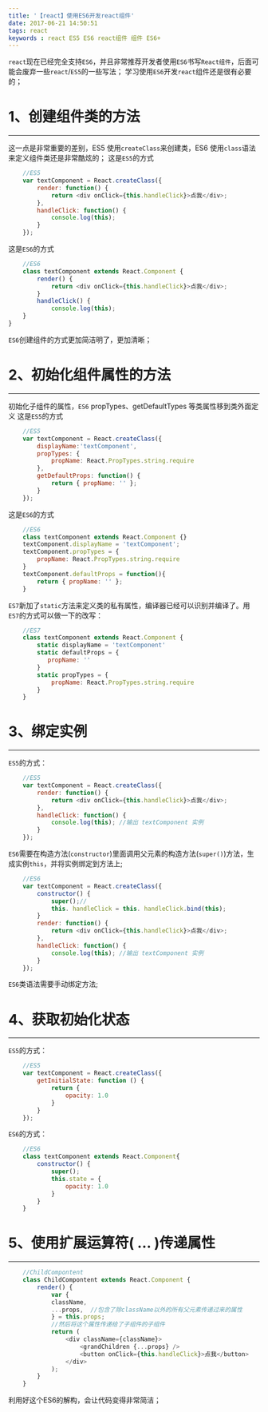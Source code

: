 ```yaml
---
title: '【react】使用ES6开发react组件'
date: 2017-06-21 14:50:51
tags: react
keywords : react ES5 ES6 react组件 组件 ES6+
---
```

`react`现在已经完全支持`ES6`，并且非常推荐开发者使用`ES6`书写`React组件`，后面可能会废弃一些`react`/`ES5`的一些写法；
学习使用`ES6`开发`react`组件还是很有必要的；

 # 1、创建组件类的方法
---------------------
这一点是非常重要的差别，ES5 使用`createClass`来创建类，ES6 使用`class`语法来定义组件类还是非常酷炫的；
这是`ES5`的方式
```js
    //ES5
    var textComponent = React.createClass({  
        render: function() {
            return <div onClick={this.handleClick}>点我</div>;
        },
        handleClick: function() {
            console.log(this);
        }
    });
```

<!--more-->
这是`ES6`的方式
```js
    //ES6
    class textComponent extends React.Component {
        render() {
            return <div onClick={this.handleClick}>点我</div>;
        }
        handleClick() {
            console.log(this);
    }
}
```
`ES6`创建组件的方式更加简洁明了，更加清晰；

 # 2、初始化组件属性的方法
---------------------
初始化子组件的属性，`ES6` propTypes、getDefaultTypes 等类属性移到类外面定义
这是`ES5`的方式
```js
    //ES5
    var textComponent = React.createClass({  
        displayName:'textComponent',
        propTypes: {
            propName: React.PropTypes.string.require
        },
        getDefaultProps: function() {
            return { propName: '' };
        }
    });
```
这是`ES6`的方式
```js
    //ES6
    class textComponent extends React.Component {}  
    textComponent.displayName = 'textComponent';  
    textComponent.propTypes = {  
        propName: React.PropTypes.string.require
    }
    textComponent.defaultProps = function(){  
        return { propName: '' };
    }

```
`ES7`新加了`static`方法来定义类的私有属性，编译器已经可以识别并编译了。用`ES7`的方式可以做一下的改写：
```js
    //ES7
    class textComponent extends React.Component {
        static displayName = 'textComponent'
        static defaultProps = {
           propName: ''
        }
        static propTypes = {
            propName: React.PropTypes.string.require
        }
    }
```
 # 3、绑定实例
---------------
`ES5`的方式：
```js
    //ES5
    var textComponent = React.createClass({  
        render: function() {
            return <div onClick={this.handleClick}>点我</div>;
        },
        handleClick: function() {
            console.log(this); //输出 textComponent 实例
        }
    });
```
`ES6`需要在构造方法(`constructor`)里面调用父元素的构造方法(`super()`)方法，生成实例`this`，并将实例绑定到方法上;
```js
    //ES6
    var textComponent = React.createClass({  
        constructor() {
            super();//
            this. handleClick = this. handleClick.bind(this);
        }
        render: function() {
            return <div onClick={this.handleClick}>点我</div>;
        },
        handleClick: function() {
            console.log(this); //输出 textComponent 实例
        }
    });
```
`ES6`类语法需要手动绑定方法;

 # 4、获取初始化状态
------------
`ES5`的方式：
```js
    //ES5
    var textComponent = React.createClass({  
        getInitialState: function () {
            return {
                opacity: 1.0
            }
        }
    });
```
`ES6`的方式：
```js
    //ES6
    class textComponent extends React.Component{
        constructor() {
            super();
            this.state = {
                opacity: 1.0
            }
        }
    }
```
 # 5、使用扩展运算符( ... )传递属性
------------
```js
    //ChildCompontent
    class ChildCompontent extends React.Component {
        render() {
            var {
            className,
            ...props,  //包含了除className以外的所有父元素传递过来的属性
            } = this.props;
            //然后将这个属性传递给了子组件的子组件     
            return (
                <div className={className}>
                    <grandChildren {...props} />
                    <button onClick={this.handleClick}>点我</button>
                </div>
            );
        }
    }
```
利用好这个ES6的解构，会让代码变得非常简洁；


